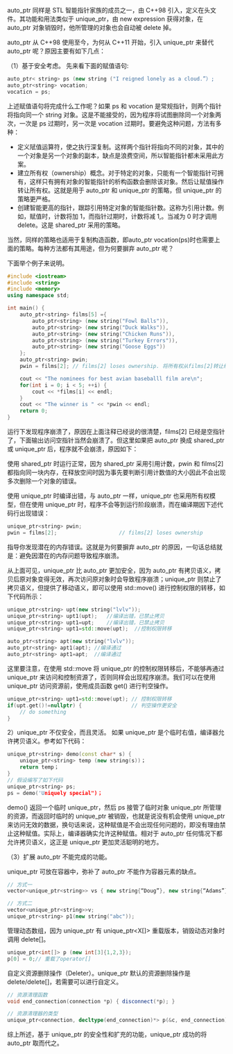 
auto_ptr 同样是 STL 智能指针家族的成员之一，由 C++98 引入，定义在头文件<memory>。其功能和用法类似于 unique_ptr，由 new expression 获得对象，在 auto_ptr 对象销毁时，他所管理的对象也会自动被 delete 掉。

auto_ptr 从 C++98 使用至今，为何从 C++11 开始，引入 unique_ptr 来替代 auto_ptr 呢？原因主要有如下几点：

（1）基于安全考虑。
先来看下面的赋值语句:

``` cpp
auto_ptr< string> ps (new string ("I reigned lonely as a cloud.”）;
auto_ptr<string> vocation; 
vocaticn = ps;
```

上述赋值语句将完成什么工作呢？如果 ps 和 vocation 是常规指针，则两个指针将指向同一个 string 对象。这是不能接受的，因为程序将试图删除同一个对象两次，一次是 ps 过期时，另一次是 vocation 过期时。要避免这种问题，方法有多种：

- 定义陚值运算符，使之执行深复制。这样两个指针将指向不同的对象，其中的一个对象是另一个对象的副本，缺点是浪费空间，所以智能指针都未采用此方案。
- 建立所有权（ownership）概念。对于特定的对象，只能有一个智能指针可拥有，这样只有拥有对象的智能指针的析构函数会删除该对象。然后让赋值操作转让所有权。这就是用于 auto_ptr 和 unique_ptr 的策略，但 unique_ptr 的策略更严格。
- 创建智能更高的指针，跟踪引用特定对象的智能指针数。这称为引用计数。例如，赋值时，计数将加 1，而指针过期时，计数将减 1,。当减为 0 时才调用 delete。这是 shared_ptr 采用的策略。

当然，同样的策略也适用于复制构造函数，即auto_ptr<string> vocation(ps)时也需要上面的策略。每种方法都有其用途，但为何要摒弃 auto_ptr 呢？

下面举个例子来说明。

``` cpp
#include <iostream>
#include <string>
#include <memory>
using namespace std;

int main() {
	auto_ptr<string> films[5] ={
		auto_ptr<string> (new string("Fowl Balls")),
		auto_ptr<string> (new string("Duck Walks")),
		auto_ptr<string> (new string("Chicken Runs")),
		auto_ptr<string> (new string("Turkey Errors")),
		auto_ptr<string> (new string("Goose Eggs"))
	};
    auto_ptr<string> pwin;
    pwin = films[2]; // films[2] loses ownership. 将所有权从films[2]转让给pwin，此时films[2]不再引用该字符串从而变成空指针

	cout << "The nominees for best avian baseballl film are\n";
	for(int i = 0; i < 5; ++i) {
		cout << *films[i] << endl;
	}
 	cout << "The winner is " << *pwin << endl;
	return 0;
}

```

运行下发现程序崩溃了，原因在上面注释已经说的很清楚，films[2] 已经是空指针了，下面输出访问空指针当然会崩溃了。但这里如果把 auto_ptr 换成 shared_ptr 或 unique_ptr 后，程序就不会崩溃，原因如下：

使用 shared_ptr 时运行正常，因为 shared_ptr 采用引用计数，pwin 和 films[2] 都指向同一块内存，在释放空间时因为事先要判断引用计数值的大小因此不会出现多次删除一个对象的错误。

使用 unique_ptr 时编译出错，与 auto_ptr 一样，unique_ptr 也采用所有权模型，但在使用 unique_ptr 时，程序不会等到运行阶段崩溃，而在编译期因下述代码行出现错误：

``` cpp
unique_ptr<string> pwin;
pwin = films[2]; 					// films[2] loses ownership

```

指导你发现潜在的内存错误。这就是为何要摒弃 auto_ptr 的原因，一句话总结就是：避免因潜在的内存问题导致程序崩溃。

从上面可见，unique_ptr 比 auto_ptr 更加安全，因为 auto_ptr 有拷贝语义，拷贝后原对象变得无效，再次访问原对象时会导致程序崩溃；unique_ptr 则禁止了拷贝语义，但提供了移动语义，即可以使用 std::move() 进行控制权限的转移，如下代码所示：

``` cpp
unique_ptr<string> upt(new string("lvlv"));
unique_ptr<string> upt1(upt);	//编译出错，已禁止拷贝
unique_ptr<string> upt1=upt;	//编译出错，已禁止拷贝
unique_ptr<string> upt1=std::move(upt);  //控制权限转移

auto_ptr<string> apt(new string("lvlv"));
auto_ptr<string> apt1(apt);	//编译通过
auto_ptr<string> apt1=apt;	//编译通过

```

这里要注意，在使用 std::move 将 unique_ptr 的控制权限转移后，不能够再通过 unique_ptr 来访问和控制资源了，否则同样会出现程序崩溃。我们可以在使用 unique_ptr 访问资源前，使用成员函数 get() 进行判空操作。

``` cpp
unique_ptr<string> upt1=std::move(upt);	// 控制权限转移
if(upt.get()!=nullptr) {				// 判空操作更安全
	// do something
}

```

2）unique_ptr 不仅安全，而且灵活。
如果 unique_ptr 是个临时右值，编译器允许拷贝语义。参考如下代码：

``` cpp
unique_ptr<string> demo(const char* s) {
    unique_ptr<string> temp (new string(s))； 
    return temp；
}
// 假设编写了如下代码
unique_ptr<string> ps;
ps = demo('Uniquely special")；
```

demo() 返回一个临时 unique_ptr，然后 ps 接管了临时对象 unique_ptr 所管理的资源，而返回时临时的 unique_ptr 被销毁，也就是说没有机会使用 unique_ptr 来访问无效的数据，换句话来说，这种赋值是不会出现任何问题的，即没有理由禁止这种赋值。实际上，编译器确实允许这种赋值。相对于 auto_ptr 任何情况下都允许拷贝语义，这正是 unique_ptr 更加灵活聪明的地方。

（3）扩展 auto_ptr 不能完成的功能。

unique_ptr 可放在容器中，弥补了 auto_ptr 不能作为容器元素的缺点。

``` cpp
// 方式一
vector<unique_ptr<string>> vs { new string{“Doug”}, new string{“Adams”} };  

// 方式二
vector<unique_ptr<string>>v;  
unique_ptr<string> p1(new string("abc"));  
```

管理动态数组，因为 unique_ptr 有 unique_ptr<X[]> 重载版本，销毁动态对象时调用 delete[]。

``` cpp
unique_ptr<int[]> p (new int[3]{1,2,3});  
p[0] = 0;// 重载了operator[]
```

自定义资源删除操作（Deleter）。unique_ptr 默认的资源删除操作是 delete/delete[]，若需要可以进行自定义。

``` cpp
// 资源清理函数
void end_connection(connection *p) { disconnect(*p); }

// 资源清理器的类型
unique_ptr<connection, decltype(end_connection)*> p(&c, end_connection);// 传入函数名，会自动转换为函数指针
```

综上所述，基于 unique_ptr 的安全性和扩充的功能，unique_ptr 成功的将 auto_ptr 取而代之。